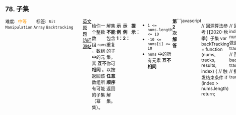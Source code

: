 <div style="font-size: 20px; margin-bottom: 15px; font-weight: bold;">78. 子集</div>
<div style="display: flex; font-size: 14px; justify-content: space-between;"><div><span style="margin-right: 30px;">难度:&nbsp;&nbsp;<label style="color: rgb(255, 161, 25);">中等</label></span><span style="margin-right: 30px;">标签:&nbsp;&nbsp;<code>Bit Manipulation</code>&nbsp;<code>Array</code>&nbsp;<code>Backtracking</code></span></div><div><span style="margin-right: 15px;"><a href="https://leetcode.com/problems/subsets/">英文原题</a></span><span><a href="https://leetcode-cn.com/problems/subsets/">访问源站</a></span></div>
<hr style="height: 1px; margin: 1em 0px;" />
<p>给你一个整数数组 <code>nums</code> ，数组中的元素 <strong>互不相同</strong> 。返回该数组所有可能的子集（幂集）。</p>

<p>解集 <strong>不能</strong> 包含重复的子集。你可以按 <strong>任意顺序</strong> 返回解集。</p>

<p> </p>

<p><strong>示例 1：</strong></p>

<pre>
<strong>输入：</strong>nums = [1,2,3]
<strong>输出：</strong>[[],[1],[2],[1,2],[3],[1,3],[2,3],[1,2,3]]
</pre>

<p><strong>示例 2：</strong></p>

<pre>
<strong>输入：</strong>nums = [0]
<strong>输出：</strong>[[],[0]]
</pre>

<p> </p>

<p><strong>提示：</strong></p>

<ul>
	<li><code>1 <= nums.length <= 10</code></li>
	<li><code>-10 <= nums[i] <= 10</code></li>
	<li><code>nums</code> 中的所有元素 <strong>互不相同</strong></li>
</ul>

<hr style="height: 1px; margin: 1em 0px;" />
<strong>第2次解答</strong>
```javascript

// 回溯算法参考 [【2020-秋季】子集
var backTracking = function (nums, tracks, results, index) {
  // 触发结束条件
  if (index > nums.length) return;

  // 回溯算法
  for (let i = index; i < nums.length; i++) {
    // 做选择
    tracks.push(nums[i]);
    // 回溯
    backTracking(nums, tracks, results, i + 1);
    // 撤销选择
    tracks.pop();
  }

  // 保存结果集
  results.push([...tracks]);
};

/**
 * @param {number[]} nums
 * @return {number[][]}
 */
var subsets = function (nums) {
  let results = [];
  let tracks = [];
  backTracking(nums, tracks, results, 0);
  return results;
};
```
<hr style="height: 1px; margin: 1em 0px;" />
<strong>第1次解答</strong>
```javascript
/**
 * @param {number[]} nums
 * @return {number[][]}
 */
// 回溯算法
// [] => [1] => [1, 2] => [1, 2, 3]（不能重复，所以不能将[2, 3]同时作为备选节点）
var backTracking = function (nums, tracks, results, index) {
  // 结束条件，当查找路径 index 索引超过 nums 的长度的时候，就结束了
  // 为什么不是 index >= nums.length：因为回溯的上次传入的 index 是 (i+1)，因此当 index === nums.length 的时候，是最后一个全集。
  // 当 index === nums.length：tracks === [1, 2, 3]
  if (index > nums.length) return;

  // 回溯，因为不能重复追加备选节点，因此需要增加一个 index，用来存放当前走到哪一个节点了，只能添加该节点往后的节点
  for (let i = index; i < nums.length; i++) {
    // 将当前结果加入路径中
    tracks.push(nums[i]);
    // 回溯
    backTracking(nums, tracks, results, i + 1);
    // 回头
    tracks.pop();
  }
  // 将当前路径加入结果集
  results.push([...tracks]);
};

var subsets = function (nums) {
  // 定义结果集
  let results = [];
  // 定义临时存放回溯路径
  let tracks = [];
  // 调用回溯
  backTracking(nums, tracks, results, 0);
  // 返回结果集
  return results;
};
```